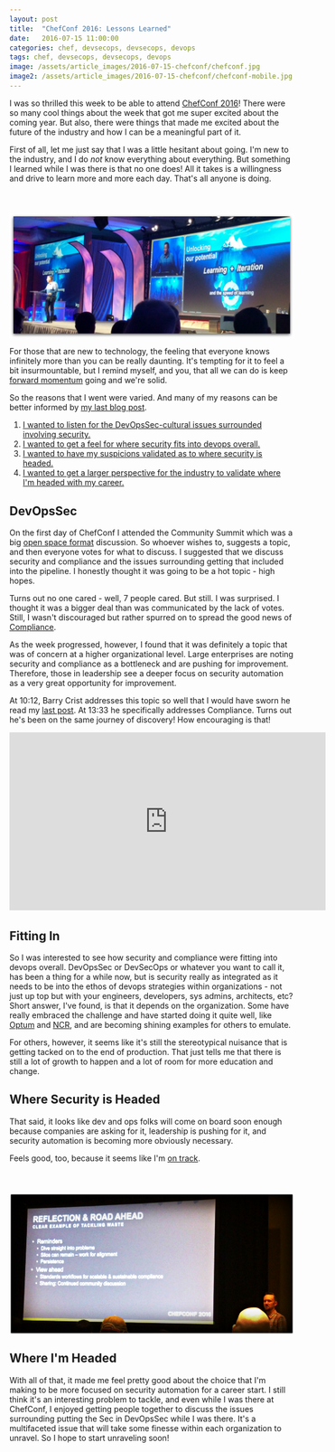 ```yaml
---
layout: post
title:  "ChefConf 2016: Lessons Learned"
date:   2016-07-15 11:00:00
categories: chef, devsecops, devsecops, devops
tags: chef, devsecops, devsecops, devops
image: /assets/article_images/2016-07-15-chefconf/chefconf.jpg
image2: /assets/article_images/2016-07-15-chefconf/chefconf-mobile.jpg
---
```

I was so thrilled this week to be able to attend [ChefConf 2016](https://chefconf.chef.io/)! There were so many cool things about the week that got me super excited about the coming year. But also, there were things that made me excited about the future of the industry and how I can be a meaningful part of it. 
 
First of all, let me just say that I was a little hesitant about going. I'm new to the industry, and I do *not* know everything about everything. But something I learned while I was there is that no one does! All it takes is a willingness and drive to learn more and more each day. That's all anyone is doing.

<img src='/assets/article_images/2016-07-15-chefconf/chefconf2016.png' style='display: block; margin-left: auto; margin-right: auto; padding-top: 40px' />

For those that are new to technology, the feeling that everyone knows infinitely more than you can be really daunting. It's tempting for it to feel a bit insurmountable, but I remind myself, and you, that all we can do is keep [forward momentum](https://youtu.be/h_hsQyk74k4) going and we're solid. 

So the reasons that I went were varied. And many of my reasons can be better informed by [my last blog post](http://www.anniehedgie.com/inspec-basics-8).

 1. [I wanted to listen for the DevOpsSec-cultural issues surrounded involving security.](#devopssec)
 2. [I wanted to get a feel for where security fits into devops overall.](#fitting-in)
 3. [I wanted to have my suspicions validated as to where security is headed.](#where-security-is-headed)
 4. [I wanted to get a larger perspective for the industry to validate where I'm headed with my career.](#where-im-headed)

## DevOpsSec
On the first day of ChefConf I attended the Community Summit which was a big [open space format](http://www.devopsdays.org/open-space-format/) discussion. So whoever wishes to, suggests a topic, and then everyone votes for what to discuss. I suggested that we discuss security and compliance and the issues surrounding getting that included into the pipeline. I honestly thought it was going to be a hot topic - high hopes. 

Turns out no one cared - well, 7 people cared. But still. I was surprised. I thought it was a bigger deal than was communicated by the lack of votes. Still, I wasn't discouraged but rather spurred on to spread the good news of [Compliance](http://www.anniehedgie.com/tour-of-chef-compliance). 

As the week progressed, however, I found that it was definitely a topic that was of concern at a higher organizational level. Large enterprises are noting security and compliance as a bottleneck and are pushing for improvement. Therefore, those in leadership see a deeper focus on security automation as a very great opportunity for improvement. 

At 10:12, Barry Crist addresses this topic so well that I would have sworn he read my [last post](http://www.anniehedgie.com/inspec-basics-8). At 13:33 he specifically addresses Compliance. Turns out he's been on the same journey of discovery! How encouraging is that!

<iframe width="560" height="315" src="https://www.youtube.com/embed/mA-gozxxrPo" frameborder="0" allowfullscreen></iframe>

## Fitting In
So I was interested to see how security and compliance were fitting into devops overall. DevOpsSec or DevSecOps or whatever you want to call it, has been a thing for a while now, but is security really as integrated as it needs to be into the ethos of devops strategies within organizations - not just up top but with your engineers, developers, sys admins, architects, etc? Short answer, I've found, is that it depends on the organization. Some have really embraced the challenge and have started doing it quite well, like [Optum](https://chefconf2016.sched.org/speaker/odie_routh.1v2stk3s) and [NCR](https://chefconf2016.sched.org/speaker/michael_hedgepeth.1v5jkgrw), and are becoming shining examples for others to emulate.

For others, however, it seems like it's still the stereotypical nuisance that is getting tacked on to the end of production. That just tells me that there is still a lot of growth to happen and a lot of room for more education and change. 

## Where Security is Headed
That said, it looks like dev and ops folks will come on board soon enough because companies are asking for it, leadership is pushing for it, and security automation is becoming more obviously necessary. 

Feels good, too, because it seems like I'm [on track](http://www.anniehedgie.com/inspec-basics-8).

[<img src='/assets/article_images/2016-07-15-chefconf/roadahead.png' style='display: block; margin-left: auto; margin-right: auto; padding-top: 40px' />](https://chefconf2016.sched.org/speaker/odie_routh.1v2stk3s)

## Where I'm Headed
With all of that, it made me feel pretty good about the choice that I'm making to be more focused on security automation for a career start. I still think it's an interesting problem to tackle, and even while I was there at ChefConf, I enjoyed getting people together to discuss the issues surrounding putting the Sec in DevOpsSec while I was there. It's a multifaceted issue that will take some finesse within each organization to unravel. So I hope to start unraveling soon!